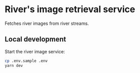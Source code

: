 # River's image retrieval service

Fetches river images from river streams.

## Local development

Start the river image service:

```bash
cp .env.sample .env
yarn dev
```
